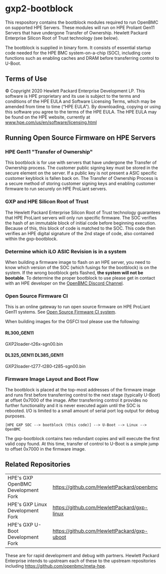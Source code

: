 # gxp2-bootblock
This respository contains the bootblock modules required to run OpenBMC on supported HPE Servers.  These modules will run on HPE Proliant Gen11 Servers that have undergone Transfer of Ownership.  Hewlett Packard Enterprise Silicon Root of Trust technology (see below).  

The bootblock is supplied in binary form.  It consists of essential startup code needed for the HPE BMC system-on-a-chip (SOC), including core functions such as enabling caches and DRAM before transferring control to U-Boot.

## Terms of Use
© Copyright 2020 Hewlett Packard Enterprise Development LP. This software is HPE proprietary and its use is subject to the terms and conditions of the HPE EULA and Software Licensing Terms, which may be amended from time to time (“HPE EULA”). By downloading, copying or using this software you agree to the terms of the HPE EULA. The HPE EULA may be found on the HPE website, currently at www.hpe.com/us/en/software/licensing.html

## Running Open Source Firmware on HPE Servers

### HPE Gen11 "Transfer of Ownership" 
This bootblock is for use with servers that have undergone the Transfer of Ownership process.  The customer public signing key must be stored in the secure element on the server.  If a public key is not present a ASIC specific customer keyblock is fallen back on.  The Transfer of Ownership Process is a secure method of storing customer signing keys and enabling customer firmware to run securely on HPE ProLiant servers.  

### GXP and HPE Silicon Root of Trust
The Hewlett Packard Enterprise Silicon Root of Trust technology guarantees that HPE ProLiant servers will only run specific firmware.  The SOC verifies the hash of an immutable block of initial code before beginning execution.  Because of this, this block of code is matched to the SOC.  This code then verifies an HPE digital signature of the 2nd stage of code, also contained within the gxp-bootblock.

### Determine which iLO ASIC Revision is in a system
When building a firmware image to flash on an HPE server, you need to know which version of the SOC (which fusings for the bootblock) is on the system.  If the wrong bootblock gets flashed, **the system will not be bootable**.  To determine the proper bootblock to use please get in contact with an HPE developer on the [OpenBMC Discord Channel](https://discord.gg/69Km47zH98).

### Open Source Firmware CI
This is an online gateway to run open source firmware on HPE ProLiant Gen11 systems.  See [Open Source Firmware CI system](https://osfci.tech/ci/).

When building images for the OSFCI tool please use the following:

#### RL300_GEN11
GXP2loader-t26x-sgn00.bin 

#### DL325_GEN11 DL385_GEN11
GXP2loader-t277-t280-t285-sgn00.bin

### Firmware Image Layout and Boot Flow
The bootblock is placed at the top-most addresses of the firmware image and runs first before transferring control to the next stage (typically U-Boot) at offset 0x7000 of the image.  After transferring control it provides no further functionality and it is never executed again until the SOC is rebooted.  I/O is limited to a small amount of serial port log output for debug purposes.

```
[HPE GXP SOC --> bootblock (this code)] --> U-Boot --> Linux --> OpenBMC
```

The gxp-bootblock contains two redundant copies and will execute the first valid copy found.  At this time, transfer of control to U-Boot is a simple jump to offset 0x7000 in the firmware image.

## Related Repositories

|||
|---|---|
|HPE's GXP OpenBMC Development Fork|https://github.com/HewlettPackard/openbmc|
|HPE's GXP Linux Development Fork|https://github.com/HewlettPackard/gxp-linux|
|HPE's GXP U-Boot Development Fork|https://github.com/HewlettPackard/gxp-uboot|

These are for rapid development and debug with partners.  Hewlett Packard Enterprise intends to upstream each of these to the upstream repositories including https://github.com/openbmc/meta-hpe.
